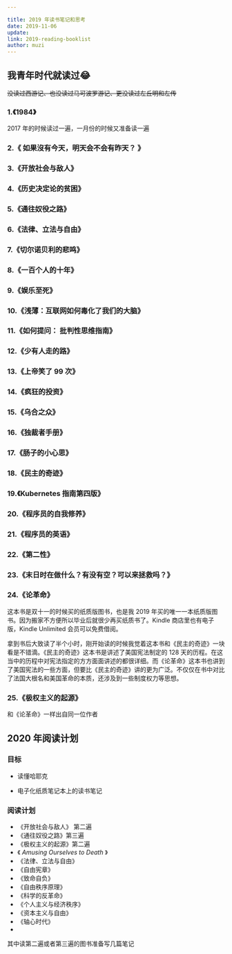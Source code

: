 ```yaml
---

title: 2019 年读书笔记和思考
date: 2019-11-06
update:
link: 2019-reading-booklist
author: muzi
---
```


## 我青年时代就读过😂

~~没读过西游记、也没读过马可波罗游记、更没读过左丘明和左传~~

### 1.《1984》

2017 年的时候读过一遍，一月份的时候又准备读一遍

### 2.《 如果沒有今天，明天会不会有昨天？ 》

### 3.《开放社会与敌人》

### 4.《历史决定论的贫困》

### 5.《通往奴役之路》

### 6.《法律、立法与自由》

### 7.《切尔诺贝利的悲鸣》

### 8.《一百个人的十年》

### 9.《娱乐至死》

### 10.《浅薄：互联网如何毒化了我们的大脑》

### 11.《如何提问： 批判性思维指南》

### 12.《少有人走的路》

### 13.《上帝笑了 99 次》

### 14.《疯狂的投资》

### 15.《乌合之众》

### 16.《独裁者手册》

### 17.《肠子的小心思》

### 18.《民主的奇迹》

### 19.《Kubernetes 指南第四版》

### 20.《程序员的自我修养》

### 21.《程序员的英语》

### 22.《第二性》

### 23.《末日时在做什么？有没有空？可以来拯救吗？》

### 24.《论革命》

这本书是双十一的时候买的纸质版图书，也是我 2019 年买的唯一一本纸质版图书。因为搬家不方便所以毕业后就很少再买纸质书了。Kindle 商店里也有电子版，Kindle  Unlimited 会员可以免费借阅。

拿到书后大致读了半个小时，刚开始读的时候我觉着这本书和《民主的奇迹》一块看是不错滴。《民主的奇迹》这本书是讲述了美国宪法制定的 128 天的历程。在这当中的历程中对宪法指定的方方面面讲述的都很详细。而《论革命》这本书也讲到了美国宪法的一些方面，但要比《民主的奇迹》讲的更为广泛。不仅仅在书中对比了法国大根名和美国革命的本质，还涉及到一些制度权力等思想。

### 25.《极权主义的起源》

和《论革命》一样出自同一位作者

## 2020 年阅读计划

### 目标

-   读懂哈耶克

-   电子化纸质笔记本上的读书笔记



### 阅读计划

-   《开放社会与敌人》 第二遍
-   《通往奴役之路》第三遍
-   《极权主义的起源》第二遍
-   《 *Amusing Ourselves to Death* 》
-   《法律、立法与自由》
-   《自由宪章》
-   《致命自负》
-   《自由秩序原理》
-   《科学的反革命》
-   《个人主义与经济秩序》
-   《资本主义与自由》
-   《轴心时代》
-   

其中读第二遍或者第三遍的图书准备写几篇笔记